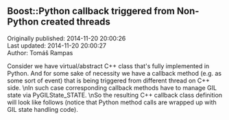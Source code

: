 ## Boost::Python callback triggered from Non-Python created threads  
Originally published: 2014-11-20 20:00:26  
Last updated: 2014-11-20 20:00:27  
Author: Tomáš Rampas  
  
Consider  we have virtual/abstract C++ class that's fully implemented in Python. And for some sake of necessity we have a callback method (e.g. as some sort of event) that is being triggered from different thread on C++ side.\nIn such case corresponding callback methods have to manage GIL state via PyGILState_STATE.\nSo the resulting C++ callback class definition will look like follows (notice that Python method calls are wrapped up with GIL state handling code).